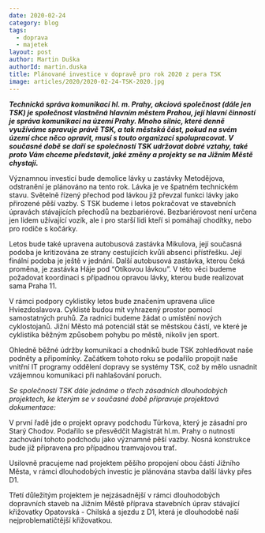 ```yaml
---
date: 2020-02-24
category: blog
tags: 
  - doprava
  - majetek
layout: post
author: Martin Duška
authorId: martin.duska
title: Plánované investice v dopravě pro rok 2020 z pera TSK
image: articles/2020/2020-02-24-TSK-2020.jpg
---
```


***Technická správa komunikací hl. m. Prahy, akciová společnost (dále jen TSK) je společnost vlastněná hlavním městem Prahou, její hlavní činností je správa komunikací na území Prahy. Mnoho silnic, které denně využíváme spravuje právě TSK, a tak městská část, pokud na svém území chce něco opravit, musí s touto organizací spolupracovat. V současné době se daří se společností TSK udržovat dobré vztahy, také proto Vám chceme představit, jaké změny a projekty se na Jižním Městě chystají.***

Významnou investicí bude demolice lávky u zastávky Metodějova, odstranění je plánováno na tento rok. Lávka je ve špatném technickém stavu. Světelně řízený přechod pod lávkou již převzal funkci lávky jako přirozené pěší vazby. S TSK budeme i letos pokračovat ve stavebních úpravách stávajících přechodů na bezbariérové. Bezbariérovost není určena jen lidem užívající vozík, ale i pro starší lidi kteří si pomáhají chodítky, nebo pro rodiče s kočárky. 

Letos bude také upravena autobusová zastávka Mikulova, její současná podoba je kritizována ze strany cestujících kvůli absenci přístřešku. Její finální podoba je ještě v jednání. Další autobusová zastávka, kterou čeká proměna, je zastávka Háje pod “Otíkovou lávkou”. V této věci budeme požadovat koordinaci s případnou opravou lávky, kterou bude realizovat sama Praha 11. 

V rámci podpory cyklistiky letos bude značením upravena ulice Hviezdoslavova. Cyklisté budou mít vyhrazený prostor pomocí samostatných pruhů. Za radnici budeme žádat o umístění nových cyklostojanů. Jižní Město má potenciál stát se městskou částí, ve které je cyklistika běžným způsobem pohybu po městě, nikoliv jen sport.

Ohledně běžné údržby komunikací a chodníků bude TSK zohledňovat naše podněty a připomínky. Začátkem tohoto roku se podařilo propojit naše vnitřní IT programy oddělení dopravy se systémy TSK, což by mělo usnadnit vzájemnou komunikaci při nahlašování poruch. 



*Se společností TSK dále jednáme o třech zásadních dlouhodobých projektech, ke kterým se v současné době připravuje projektová dokumentace:*

V první řadě jde o projekt opravy podchodu Türkova, který je zásadní pro Starý Chodov. Podařilo se přesvědčit Magistrát hl.m. Prahy o nutnosti zachování tohoto podchodu jako významné pěší vazby. Nosná konstrukce bude již připravena pro případnou tramvajovou trať. 

Usilovně pracujeme nad projektem pěšího propojení obou částí Jižního Města, v rámci dlouhodobých investic je plánována stavba další lávky přes D1.

Třetí důležitým projektem je nejzásadnější v rámci dlouhodobých dopravních staveb na Jižním Městě příprava stavebních úprav stávající křižovatky Opatovská - Chilská a sjezdu z D1, která je dlouhodobě naší nejproblematičtější křižovatkou. 
